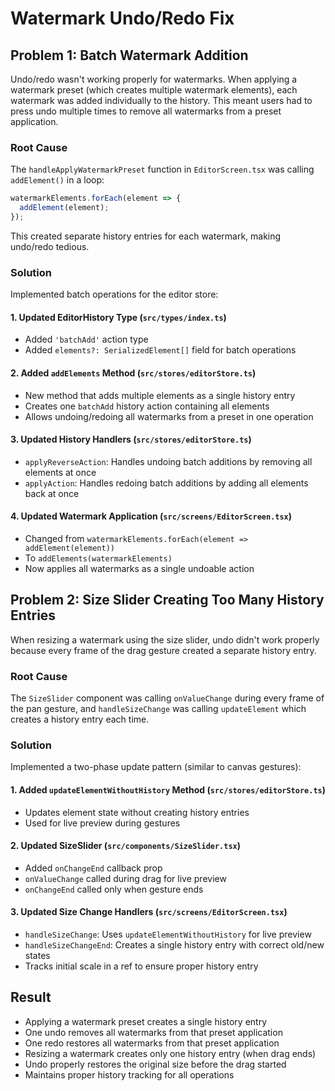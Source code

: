 # Watermark Undo/Redo Fix

## Problem 1: Batch Watermark Addition

Undo/redo wasn't working properly for watermarks. When applying a watermark preset (which creates multiple watermark elements), each watermark was added individually to the history. This meant users had to press undo multiple times to remove all watermarks from a preset application.

### Root Cause

The `handleApplyWatermarkPreset` function in `EditorScreen.tsx` was calling `addElement()` in a loop:

```typescript
watermarkElements.forEach(element => {
  addElement(element);
});
```

This created separate history entries for each watermark, making undo/redo tedious.

### Solution

Implemented batch operations for the editor store:

#### 1. Updated EditorHistory Type (`src/types/index.ts`)

- Added `'batchAdd'` action type
- Added `elements?: SerializedElement[]` field for batch operations

#### 2. Added `addElements` Method (`src/stores/editorStore.ts`)

- New method that adds multiple elements as a single history entry
- Creates one `batchAdd` history action containing all elements
- Allows undoing/redoing all watermarks from a preset in one operation

#### 3. Updated History Handlers (`src/stores/editorStore.ts`)

- `applyReverseAction`: Handles undoing batch additions by removing all elements at once
- `applyAction`: Handles redoing batch additions by adding all elements back at once

#### 4. Updated Watermark Application (`src/screens/EditorScreen.tsx`)

- Changed from `watermarkElements.forEach(element => addElement(element))`
- To `addElements(watermarkElements)`
- Now applies all watermarks as a single undoable action

## Problem 2: Size Slider Creating Too Many History Entries

When resizing a watermark using the size slider, undo didn't work properly because every frame of the drag gesture created a separate history entry.

### Root Cause

The `SizeSlider` component was calling `onValueChange` during every frame of the pan gesture, and `handleSizeChange` was calling `updateElement` which creates a history entry each time.

### Solution

Implemented a two-phase update pattern (similar to canvas gestures):

#### 1. Added `updateElementWithoutHistory` Method (`src/stores/editorStore.ts`)

- Updates element state without creating history entries
- Used for live preview during gestures

#### 2. Updated SizeSlider (`src/components/SizeSlider.tsx`)

- Added `onChangeEnd` callback prop
- `onValueChange` called during drag for live preview
- `onChangeEnd` called only when gesture ends

#### 3. Updated Size Change Handlers (`src/screens/EditorScreen.tsx`)

- `handleSizeChange`: Uses `updateElementWithoutHistory` for live preview
- `handleSizeChangeEnd`: Creates a single history entry with correct old/new states
- Tracks initial scale in a ref to ensure proper history entry

## Result

- Applying a watermark preset creates a single history entry
- One undo removes all watermarks from that preset application
- One redo restores all watermarks from that preset application
- Resizing a watermark creates only one history entry (when drag ends)
- Undo properly restores the original size before the drag started
- Maintains proper history tracking for all operations

